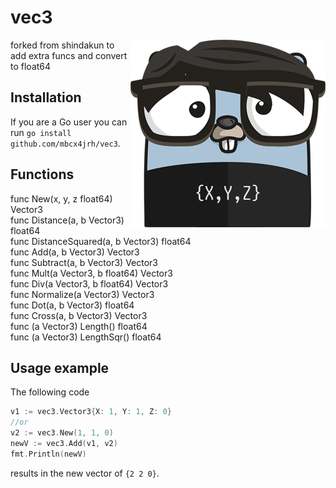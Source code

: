 # vec3

<p align="center">
  <img style="float: right;" src="assets/vec3.png" alt="vec3 gopher"/>
</p>

forked from shindakun to add extra funcs and convert to float64

## Installation

If you are a Go user you can run `go install github.com/mbcx4jrh/vec3`.

## Functions

func New(x, y, z float64) Vector3   
func Distance(a, b Vector3) float64  
func DistanceSquared(a, b Vector3) float64  
func Add(a, b Vector3) Vector3  
func Subtract(a, b Vector3) Vector3  
func Mult(a Vector3, b float64) Vector3  
func Div(a Vector3, b float64) Vector3  
func Normalize(a Vector3) Vector3  
func Dot(a, b Vector3) float64  
func Cross(a, b Vector3) Vector3  
func (a Vector3) Length() float64  
func (a Vector3) LengthSqr() float64

## Usage example

The following code

```go
v1 := vec3.Vector3{X: 1, Y: 1, Z: 0}
//or
v2 := vec3.New(1, 1, 0)
newV := vec3.Add(v1, v2)
fmt.Println(newV)
```

results in the new vector of `{2 2 0}`.
